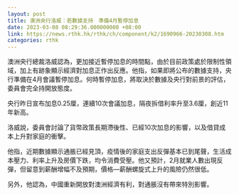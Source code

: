 ```yaml
---
layout: post
title: 澳洲央行洛威：若數據支持　準備4月暫停加息
date: 2023-03-08 08:29:36.000000000 +08:00
link: https://news.rthk.hk/rthk/ch/component/k2/1690966-20230308.htm
categories: rthk
---
```


澳洲央行總裁洛威認為，更加接近暫停加息的時間點，由於目前政策處於限制性領域，加上有跡象顯示經濟對加息正作出反應。他指，如果即將公布的數據支持，央行準備在4月會議暫停加息。何時暫停加息，將取決於數據及央行對前景的評估，委員會完全持開放態度。

央行昨日宣布加息0.25厘，連續10次會議加息，隔夜拆借利率升至3.6厘，創近11年新高。

洛威說，委員會討論了貨幣政策長期滯後性、已經10次加息的影響，以及借貸成本上升對家庭的衝擊。

他指，近期數據顯示通脹已經見頂，疫情後的家庭支出反彈基本已到尾聲，生活成本壓力、利率上升及房價下跌，均令消費受壓。他又預計，2月就業人數出現反彈，但留意到薪酬增幅不及預期，價格—薪酬螺旋式上升的風險仍然很低。

另外，他認為，中國重新開放對澳洲經濟有利，對通脹沒有帶來特別影響。

